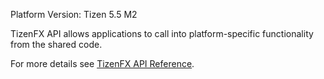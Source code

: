 ﻿Platform Version: Tizen 5.5 M2

TizenFX API allows applications to call into platform-specific functionality from the shared code. 

For more details see [TizenFX API Reference](https://samsung.github.io/TizenFX/API6).
